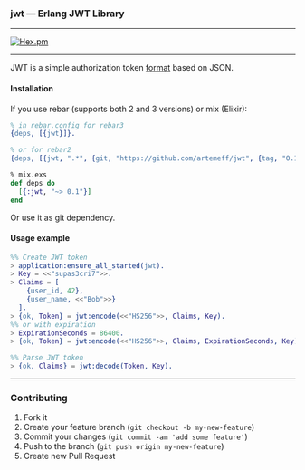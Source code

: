### jwt &mdash; Erlang JWT Library

---

[![Hex.pm](https://img.shields.io/hexpm/v/jwt.svg)](https://hex.pm/packages/jwt)

---

JWT is a simple authorization token [format](http://jwt.io/) based on JSON.

#### Installation

If you use rebar (supports both 2 and 3 versions) or mix (Elixir):

```erlang
% in rebar.config for rebar3
{deps, [{jwt}]}.

% or for rebar2
{deps, [{jwt, ".*", {git, "https://github.com/artemeff/jwt", {tag, "0.1.0"}}}]}
```

```elixir
% mix.exs
def deps do
  [{:jwt, "~> 0.1"}]
end
```

Or use it as git dependency.

#### Usage example

```erlang
%% Create JWT token
> application:ensure_all_started(jwt).
> Key = <<"supas3cri7">>.
> Claims = [
    {user_id, 42},
    {user_name, <<"Bob">>}
  ].
> {ok, Token} = jwt:encode(<<"HS256">>, Claims, Key).
%% or with expiration
> ExpirationSeconds = 86400.
> {ok, Token} = jwt:encode(<<"HS256">>, Claims, ExpirationSeconds, Key).

%% Parse JWT token
> {ok, Claims} = jwt:decode(Token, Key).
```

---

### Contributing

1. Fork it
2. Create your feature branch (`git checkout -b my-new-feature`)
3. Commit your changes (`git commit -am 'add some feature'`)
4. Push to the branch (`git push origin my-new-feature`)
5. Create new Pull Request
